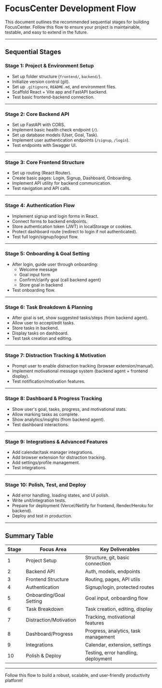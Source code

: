# FocusCenter Development Flow

This document outlines the recommended sequential stages for building FocusCenter. Follow this flow to ensure your project is maintainable, testable, and easy to extend in the future.

---

## Sequential Stages

### Stage 1: Project & Environment Setup
- Set up folder structure (`frontend/`, `backend/`).
- Initialize version control (git).
- Set up `.gitignore`, `README.md`, and environment files.
- Scaffold React + Vite app and FastAPI backend.
- Test basic frontend-backend connection.

---

### Stage 2: Core Backend API
- Set up FastAPI with CORS.
- Implement basic health check endpoint (`/`).
- Set up database models (User, Goal, Task).
- Implement user authentication endpoints (`/signup`, `/login`).
- Test endpoints with Swagger UI.

---

### Stage 3: Core Frontend Structure
- Set up routing (React Router).
- Create basic pages: Login, Signup, Dashboard, Onboarding.
- Implement API utility for backend communication.
- Test navigation and API calls.

---

### Stage 4: Authentication Flow
- Implement signup and login forms in React.
- Connect forms to backend endpoints.
- Store authentication token (JWT) in localStorage or cookies.
- Protect dashboard route (redirect to login if not authenticated).
- Test full login/signup/logout flow.

---

### Stage 5: Onboarding & Goal Setting
- After login, guide user through onboarding:
  - Welcome message
  - Goal input form
  - Confirm/clarify goal (call backend agent)
  - Store goal in backend
- Test onboarding flow.

---

### Stage 6: Task Breakdown & Planning
- After goal is set, show suggested tasks/steps (from backend agent).
- Allow user to accept/edit tasks.
- Store tasks in backend.
- Display tasks on dashboard.
- Test task creation and editing.

---

### Stage 7: Distraction Tracking & Motivation
- Prompt user to enable distraction tracking (browser extension/manual).
- Implement motivational message system (backend agent + frontend display).
- Test notification/motivation features.

---

### Stage 8: Dashboard & Progress Tracking
- Show user's goal, tasks, progress, and motivational stats.
- Allow marking tasks as complete.
- Show analytics/insights (from backend agent).
- Test dashboard interactions.

---

### Stage 9: Integrations & Advanced Features
- Add calendar/task manager integrations.
- Add browser extension for distraction tracking.
- Add settings/profile management.
- Test integrations.

---

### Stage 10: Polish, Test, and Deploy
- Add error handling, loading states, and UI polish.
- Write unit/integration tests.
- Prepare for deployment (Vercel/Netlify for frontend, Render/Heroku for backend).
- Deploy and test in production.

---

## Summary Table

| Stage | Focus Area                        | Key Deliverables                        |
|-------|-----------------------------------|-----------------------------------------|
| 1     | Project Setup                     | Structure, git, basic connection        |
| 2     | Backend API                       | Auth, models, endpoints                 |
| 3     | Frontend Structure                | Routing, pages, API utils               |
| 4     | Authentication                    | Signup/login, protected routes          |
| 5     | Onboarding/Goal Setting           | Goal input, onboarding flow             |
| 6     | Task Breakdown                    | Task creation, editing, display         |
| 7     | Distraction/Motivation            | Tracking, motivational features         |
| 8     | Dashboard/Progress                | Progress, analytics, task management    |
| 9     | Integrations                      | Calendar, extension, settings           |
| 10    | Polish & Deploy                   | Testing, error handling, deployment     |

---

Follow this flow to build a robust, scalable, and user-friendly productivity platform! 